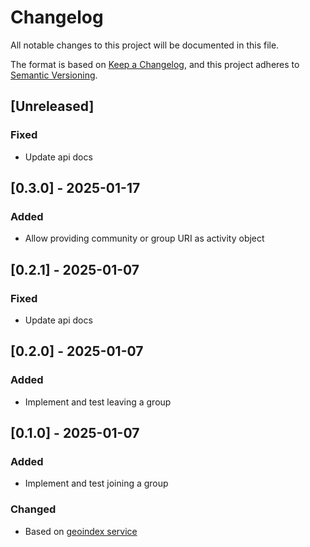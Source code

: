 # Changelog

All notable changes to this project will be documented in this file.

The format is based on [Keep a Changelog](https://keepachangelog.com/en/1.1.0/),
and this project adheres to [Semantic Versioning](https://semver.org/spec/v2.0.0.html).

## [Unreleased]

### Fixed

- Update api docs

## [0.3.0] - 2025-01-17

### Added

- Allow providing community or group URI as activity object

## [0.2.1] - 2025-01-07

### Fixed

- Update api docs

## [0.2.0] - 2025-01-07

### Added

- Implement and test leaving a group

## [0.1.0] - 2025-01-07

### Added

- Implement and test joining a group

### Changed

- Based on [geoindex service](https://github.com/solidcouch/geoindex)
